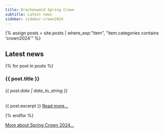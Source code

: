 ```yaml
---
title: Drachenwald Spring Crown
subtitle: Latest news
sidebar: sidebar-crown2024
---
```


{% assign posts = site.posts | where_exp:"item", "item.categories contains 'crown2024'" %}

<h2 class="mt-4">Latest news</h2>

 {% for post in posts %}

  <div class="mt-3">
    <h3>{{ post.title }}</h3>
    <h6 class="text-muted">{{ post.date | date_to_string }}</h6>
    <p>
      {{ post.excerpt }}
      <a href="{{ post.url }}" class="btn btn-outline-primary">Read more...</a>
    </p>
  </div>

  {% endfor %}


  <div class="row text-center">
    <div class="col">
      <a role="button" class="btn btn-primary" href="/events/2024/crown/">More about Spring Crown 2024...</a>
    </div>
  </div>


